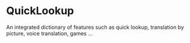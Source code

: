 # QuickLookup
An integrated dictionary of features such as quick lookup, translation by picture, voice translation, games ...
